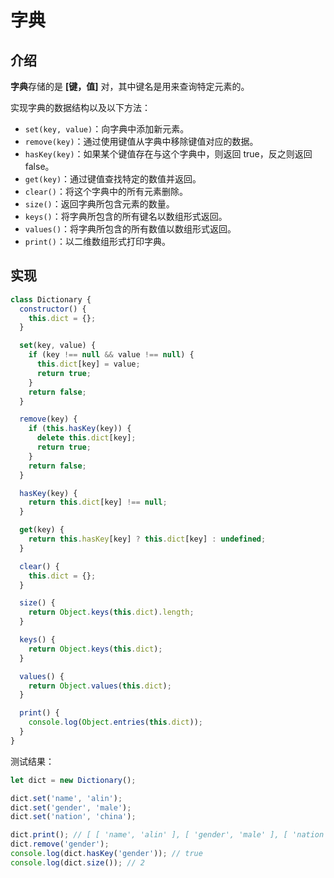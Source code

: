 # 字典

## 介绍

**字典**存储的是 **[键，值]** 对，其中键名是用来查询特定元素的。

实现字典的数据结构以及以下方法：

- `set(key, value)`：向字典中添加新元素。
- `remove(key)`：通过使用键值从字典中移除键值对应的数据。
- `hasKey(key)`：如果某个键值存在与这个字典中，则返回 true，反之则返回 false。
- `get(key)`：通过键值查找特定的数值并返回。
- `clear()`：将这个字典中的所有元素删除。
- `size()`：返回字典所包含元素的数量。
- `keys()`：将字典所包含的所有键名以数组形式返回。
- `values()`：将字典所包含的所有数值以数组形式返回。
- `print()`：以二维数组形式打印字典。

## 实现

```js
class Dictionary {
  constructor() {
    this.dict = {};
  }

  set(key, value) {
    if (key !== null && value !== null) {
      this.dict[key] = value;
      return true;
    }
    return false;
  }

  remove(key) {
    if (this.hasKey(key)) {
      delete this.dict[key];
      return true;
    }
    return false;
  }

  hasKey(key) {
    return this.dict[key] !== null;
  }

  get(key) {
    return this.hasKey[key] ? this.dict[key] : undefined;
  }

  clear() {
    this.dict = {};
  }

  size() {
    return Object.keys(this.dict).length;
  }

  keys() {
    return Object.keys(this.dict);
  }

  values() {
    return Object.values(this.dict);
  }

  print() {
    console.log(Object.entries(this.dict));
  }
}
```

测试结果：

```js
let dict = new Dictionary();

dict.set('name', 'alin');
dict.set('gender', 'male');
dict.set('nation', 'china');

dict.print(); // [ [ 'name', 'alin' ], [ 'gender', 'male' ], [ 'nation', 'china' ] ]
dict.remove('gender');
console.log(dict.hasKey('gender')); // true
console.log(dict.size()); // 2
```

